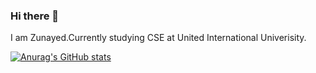 ### Hi there 👋

I am Zunayed.Currently studying CSE at United International Univerisity.

[![Anurag's GitHub stats](https://github-readme-stats.vercel.app/api?username=RahmanZunayed)](https://github.com/anuraghazra/github-readme-stats)
